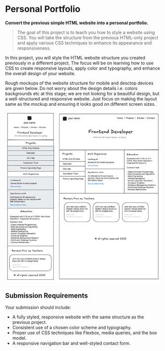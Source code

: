 # Personal Portfolio
**Convert the previous simple HTML website into a personal portfolio.**

> The goal of this project is to teach you how to style a website using CSS. You will take the structure from the previous HTML-only project and apply various CSS techniques to enhance its appearance and responsiveness.

In this project, you will style the HTML website structure you created previously in a different project. The focus will be on learning how to use CSS to create responsive layouts, apply color and typography, and enhance the overall design of your website.

Rough mockups of the website structure for mobile and desctop devices are given below. Do not worry about the design details i.e. colors backgrounds etc at this stage; we are not looking for a beautiful design, but a well-structured and responsive website. Just focus on making the layout same as the mockup and ensuring it looks good on different screen sizes.

![Example of a portfolio](img/portfolio-template-example.webp)

## Submission Requirements

Your submission should include:

+ A fully styled, responsive website with the same structure as the previous project.
+ Consistent use of a chosen color scheme and typography.
+ Proper use of CSS techniques like Flexbox, media queries, and the box model.
+ A responsive navigation bar and well-styled contact form.
